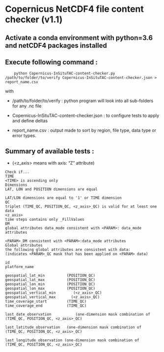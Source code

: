 # Copernicus NetCDF4 file content checker (v1.1)
 
## Activate a conda environment with python=3.6 and netCDF4 packages installed

## Execute following command :
 
````
    python Copernicus-InSituTAC-content-checker.py /path/to/folder/to/verify Copernicus-InSituTAC-content-checker.json > report_name.csv
````

with     

* /path/to/folder/to/verify : python program will look into all sub-folders for any .nc file

* Copernicus-InSituTAC-content-checker.json : to configure tests to apply and define deltas

* report_name.csv : output made to sort by region, file type, data type or error types.



## Summary of available tests :

* (<z_axis> means <PARAM> with axis: “Z” attribute)


````
Check if...
TIME
<TIME> is ascending only
Dimensions
LAT, LON and POSITION dimensions are equal

LAT/LON dimensions are equal to '1' or TIME dimension
QC
triplet (TIME_QC, POSITION_QC, <z_axis>_QC) is valid for at least one data
<z_axis>
time steps contains only _FillValues
DM
global attributes data_mode consistent with <PARAM>: data_mode attributes

<PARAM>_DM consistent with <PARAM>:data_mode attributes
Global attributes
the following global attributes are consistent with data:
(indicates <PARAM>_QC mask that has been applied on <PARAM> data)

id
platform_name

geospatial_lat_min         	(POSITION_QC)
geospatial_lat_max        	(POSITION_QC)
geospatial_lon_min        	(POSITION_QC)
geospatial_lon_max       	(POSITION_QC)
geospatial_vertical_min        (<z_axis>_QC)
geospatial_vertical_max       (<z_axis>_QC)
time_coverage_start      	(TIME_QC)
time_coverage_end       	(TIME_QC)

last_date_observation       	(one-dimension mask combination of (TIME_QC, POSITION_QC, <z_axis>_QC)

last_latitude_observation	(one-dimension mask combination of (TIME_QC, POSITION_QC, <z_axis>_QC)

last_longitude_observation (one-dimension mask combination of (TIME_QC, POSITION_QC, <z_axis>_QC)
````

